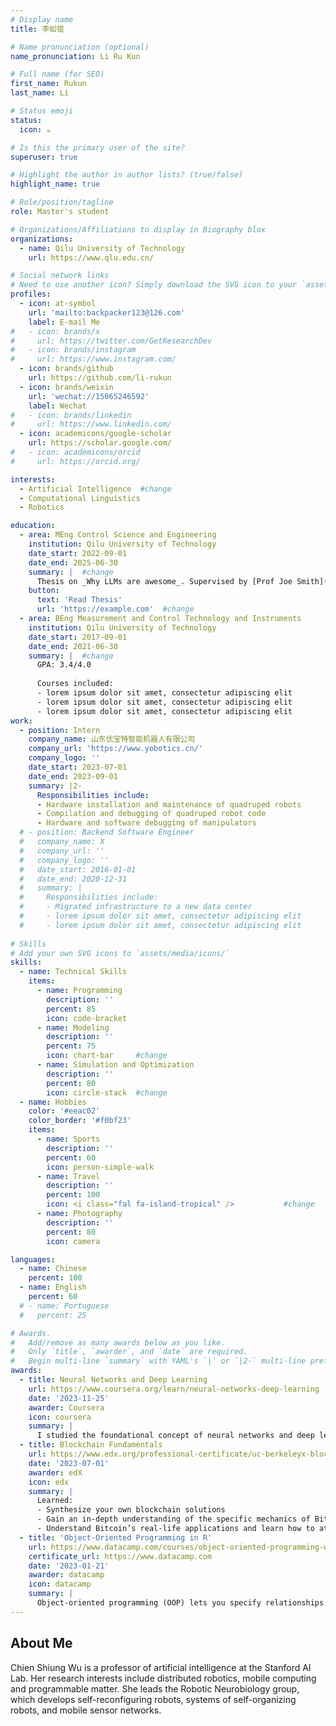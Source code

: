 ```yaml
---
# Display name
title: 李如锟

# Name pronunciation (optional)
name_pronunciation: Li Ru Kun

# Full name (for SEO)
first_name: Rukun
last_name: Li

# Status emoji
status:
  icon: ☕️

# Is this the primary user of the site?
superuser: true

# Highlight the author in author lists? (true/false)
highlight_name: true

# Role/position/tagline
role: Master's student

# Organizations/Affiliations to display in Biography blox
organizations:
  - name: Qilu University of Technology
    url: https://www.qlu.edu.cn/

# Social network links
# Need to use another icon? Simply download the SVG icon to your `assets/media/icons/` folder.
profiles:
  - icon: at-symbol
    url: 'mailto:backpacker123@126.com'
    label: E-mail Me
#   - icon: brands/x
#     url: https://twitter.com/GetResearchDev
#   - icon: brands/instagram
#     url: https://www.instagram.com/
  - icon: brands/github
    url: https://github.com/li-rukun
  - icon: brands/weixin
    url: 'wechat://15065246592'
    label: Wechat
#   - icon: brands/linkedin
#     url: https://www.linkedin.com/
  - icon: academicons/google-scholar
    url: https://scholar.google.com/
#   - icon: academicons/orcid
#     url: https://orcid.org/

interests:
  - Artificial Intelligence  #change
  - Computational Linguistics
  - Robotics

education:
  - area: MEng Control Science and Engineering
    institution: Qilu University of Technology
    date_start: 2022-09-01
    date_end: 2025-06-30
    summary: |  #change
      Thesis on _Why LLMs are awesome_. Supervised by [Prof Joe Smith](https://example.com). Presented papers at 5 IEEE conferences with the contributions being published in 2 Springer journals.
    button:
      text: 'Read Thesis'
      url: 'https://example.com'  #change
  - area: BEng Measurement and Control Technology and Instruments
    institution: Qilu University of Technology
    date_start: 2017-09-01
    date_end: 2021-06-30
    summary: |  #change
      GPA: 3.4/4.0  
      
      Courses included:
      - lorem ipsum dolor sit amet, consectetur adipiscing elit
      - lorem ipsum dolor sit amet, consectetur adipiscing elit
      - lorem ipsum dolor sit amet, consectetur adipiscing elit
work:
  - position: Intern
    company_name: 山东优宝特智能机器人有限公司
    company_url: 'https://www.yobotics.cn/'
    company_logo: ''
    date_start: 2023-07-01
    date_end: 2023-09-01
    summary: |2-
      Responsibilities include:
      - Hardware installation and maintenance of quadruped robots
      - Compilation and debugging of quadruped robot code
      - Hardware and software debugging of manipulators
  # - position: Backend Software Engineer
  #   company_name: X
  #   company_url: ''
  #   company_logo: ''
  #   date_start: 2016-01-01
  #   date_end: 2020-12-31
  #   summary: |
  #     Responsibilities include:
  #     - Migrated infrastructure to a new data center
  #     - lorem ipsum dolor sit amet, consectetur adipiscing elit
  #     - lorem ipsum dolor sit amet, consectetur adipiscing elit
  
# Skills
# Add your own SVG icons to `assets/media/icons/`
skills:
  - name: Technical Skills
    items:
      - name: Programming
        description: ''
        percent: 85
        icon: code-bracket
      - name: Modeling
        description: ''
        percent: 75
        icon: chart-bar     #change
      - name: Simulation and Optimization
        description: ''
        percent: 80
        icon: circle-stack  #change
  - name: Hobbies
    color: '#eeac02'
    color_border: '#f0bf23'
    items:
      - name: Sports
        description: ''
        percent: 60
        icon: person-simple-walk
      - name: Travel
        description: ''
        percent: 100
        icon: <i class="fal fa-island-tropical" />           #change
      - name: Photography
        description: ''
        percent: 80
        icon: camera

languages:
  - name: Chinese
    percent: 100
  - name: English
    percent: 60
  # - name: Portuguese
  #   percent: 25

# Awards.
#   Add/remove as many awards below as you like.
#   Only `title`, `awarder`, and `date` are required.
#   Begin multi-line `summary` with YAML's `|` or `|2-` multi-line prefix and indent 2 spaces below.
awards:
  - title: Neural Networks and Deep Learning
    url: https://www.coursera.org/learn/neural-networks-deep-learning
    date: '2023-11-25'
    awarder: Coursera
    icon: coursera
    summary: |
      I studied the foundational concept of neural networks and deep learning. By the end, I was familiar with the significant technological trends driving the rise of deep learning; build, train, and apply fully connected deep neural networks; implement efficient (vectorized) neural networks; identify key parameters in a neural network’s architecture; and apply deep learning to your own applications.
  - title: Blockchain Fundamentals
    url: https://www.edx.org/professional-certificate/uc-berkeleyx-blockchain-fundamentals
    date: '2023-07-01'
    awarder: edX
    icon: edx
    summary: |
      Learned:
      - Synthesize your own blockchain solutions
      - Gain an in-depth understanding of the specific mechanics of Bitcoin
      - Understand Bitcoin’s real-life applications and learn how to attack and destroy Bitcoin, Ethereum, smart contracts and Dapps, and alternatives to Bitcoin’s Proof-of-Work consensus algorithm
  - title: 'Object-Oriented Programming in R'
    url: https://www.datacamp.com/courses/object-oriented-programming-with-s3-and-r6-in-r
    certificate_url: https://www.datacamp.com
    date: '2023-01-21'
    awarder: datacamp
    icon: datacamp
    summary: |
      Object-oriented programming (OOP) lets you specify relationships between functions and the objects that they can act on, helping you manage complexity in your code. This is an intermediate level course, providing an introduction to OOP, using the S3 and R6 systems. S3 is a great day-to-day R programming tool that simplifies some of the functions that you write. R6 is especially useful for industry-specific analyses, working with web APIs, and building GUIs.
---
```


## About Me

Chien Shiung Wu is a professor of artificial intelligence at the Stanford AI Lab. Her research interests include distributed robotics, mobile computing and programmable matter. She leads the Robotic Neurobiology group, which develops self-reconfiguring robots, systems of self-organizing robots, and mobile sensor networks.
